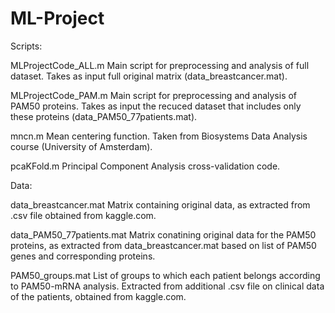 # ML-Project

Scripts:

MLProjectCode_ALL.m
Main script for preprocessing and analysis of full dataset.
Takes as input full original matrix (data_breastcancer.mat).

MLProjectCode_PAM.m
Main script for preprocessing and analysis of PAM50 proteins.
Takes as input the recuced dataset that includes only these proteins (data_PAM50_77patients.mat).

mncn.m
Mean centering function.
Taken from Biosystems Data Analysis course (University of Amsterdam).

pcaKFold.m
Principal Component Analysis cross-validation code.

Data:

data_breastcancer.mat
Matrix containing original data, as extracted from .csv file obtained from kaggle.com.

data_PAM50_77patients.mat
Matrix conatining original data for the PAM50 proteins, as extracted from data_breastcancer.mat based on list of PAM50 genes and corresponding proteins.

PAM50_groups.mat
List of groups to which each patient belongs according to PAM50-mRNA analysis.
Extracted from additional .csv file on clinical data of the patients, obtained from kaggle.com.
